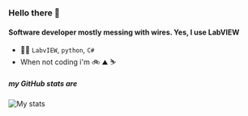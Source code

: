 ### Hello there 👋

#### Software developer mostly messing with wires. Yes, I use LabVIEW

- 👨‍💻 `LabvIEW`, `python`, `C#`
- When not coding i'm 🚲 ⛰ ⛷

##### my GitHub stats are

![My stats](https://github-readme-stats.vercel.app/api?username=julen-garcia&show_icons=true&hide_rank=true&show=reviews&hide_border=true)
